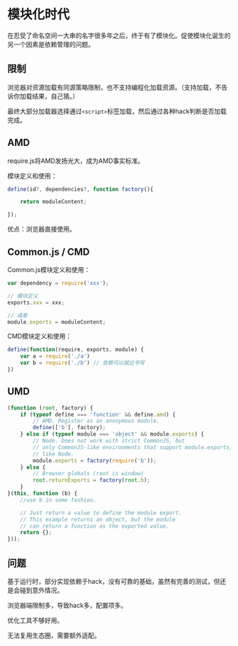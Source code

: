 # 模块化时代

在忍受了命名空间一大串的名字很多年之后，终于有了模块化。促使模块化诞生的另一个因素是依赖管理的问题。

## 限制

浏览器对资源加载有同源策略限制，也不支持编程化加载资源。（支持加载，不告诉你加载结果，自己猜。）

最终大部分加载器选择通过`<script>`标签加载，然后通过各种hack判断是否加载完成。

## AMD

require.js将AMD发扬光大，成为AMD事实标准。

模块定义和使用：

```javascript
define(id?, dependencies?, function factory(){

    return moduleContent;

});
```

优点：浏览器直接使用。

## Common.js / CMD

Common.js模块定义和使用：

```javascript
var dependency = require('xxx');

// 模块定义
exports.xxx = xxx;

// 或者
module.exports = moduleContent;
```

CMD模块定义和使用：

```javascript
define(function(require, exports, module) {
    var a = require('./a')
    var b = require('./b') // 依赖可以就近书写
})
```

## UMD

```javascript
(function (root, factory) {
    if (typeof define === 'function' && define.amd) {
        // AMD. Register as an anonymous module.
        define(['b'], factory);
    } else if (typeof module === 'object' && module.exports) {
        // Node. Does not work with strict CommonJS, but
        // only CommonJS-like environments that support module.exports,
        // like Node.
        module.exports = factory(require('b'));
    } else {
        // Browser globals (root is window)
        root.returnExports = factory(root.b);
    }
}(this, function (b) {
    //use b in some fashion.

    // Just return a value to define the module export.
    // This example returns an object, but the module
    // can return a function as the exported value.
    return {};
}));
```

## 问题

基于运行时，部分实现依赖于hack，没有可靠的基础，虽然有完善的测试，但还是会碰到意外情况。

浏览器端限制多，导致hack多，配置项多。

优化工具不够好用。

无法复用生态圈，需要额外适配。

